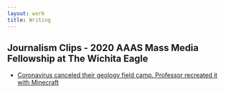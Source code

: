 ```yaml
---
layout: work
title: Writing
---
```

## Journalism Clips - 2020 AAAS Mass Media Fellowship at The Wichita Eagle
* [Coronavirus canceled their geology field camp. Professor recreated it with Minecraft](https://www.kansas.com/news/local/education/article243494711.html)